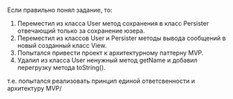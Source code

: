 Если правильно понял задание, то:
1. Переместил из класса User метод сохранения в класс Persister отвечающий только за сохранение юзера.
2. Переместил из классов User и Persister методы вывода сообщений в новый созданный класс View.
3. Попытался привести проект к архитектурному паттерну MVP.
4. Удалил из класса User ненужный метод getName и добавил перегрузку метода toString().

т.е. попытался реализовать принцип единой ответсвенности и архитектуру MVP/